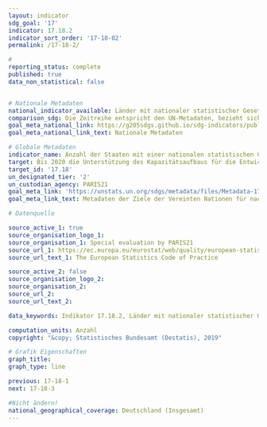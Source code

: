 ```yaml
---
layout: indicator
sdg_goal: '17'
indicator: 17.18.2
indicator_sort_order: '17-18-02'
permalink: /17-18-2/

#
reporting_status: complete
published: true
data_non_statistical: false


# Nationale Metadaten
national_indicator_available: Länder mit nationaler statistischer Gesetzgebung im Einklang mit den Grundsätzen der amtlichen Statistik
comparison_sdg: Die Zeitreihe entspricht den UN-Metadaten, bezieht sich aber nur auf Deutschland und nicht auf alle UN-Mitgliedsländer.
goal_meta_national_link: https://g205sdgs.github.io/sdg-indicators/public/MetaDe/17.18.2.pdf
goal_meta_national_link_text: Nationale Metadaten

# Globale Metadaten
indicator_name: Anzahl der Staaten mit einer nationalen statistischen Gesetzgebung im Einklang mit den Grundprinzipien der amtlichen Statistik
target: Bis 2020 die Unterstützung des Kapazitätsaufbaus für die Entwicklungsländer und namentlich die am wenigsten entwickelten Länder und die kleinen Inselentwicklungsländer erhöhen, mit dem Ziel, über erheblich mehr hochwertige, aktuelle und verlässliche Daten zu verfügen, die nach Einkommen, Geschlecht, Alter, Rasse, Ethnizität, Migrationsstatus, Behinderung, geografischer Lage und sonstigen im nationalen Kontext relevanten Merkmalen aufgeschlüsselt sind
target_id: '17.18'
un_designated_tier: '2'
un_custodian_agency: PARIS21
goal_meta_link: 'https://unstats.un.org/sdgs/metadata/files/Metadata-17-18-02.pdf'
goal_meta_link_text: Metadaten der Ziele der Vereinten Nationen für nachhaltige Entwicklung

# Datenquelle

source_active_1: true
source_organisation_logo_1:
source_organisation_1: Special evaluation by PARIS21
source_url_1: https://ec.europa.eu/eurostat/web/quality/european-statistics-code-of-practice
source_url_text_1: The European Statistics Code of Practice

source_active_2: false
source_organisation_logo_2:
source_organisation_2:
source_url_2:
source_url_text_2:

data_keywords: Indikator 17.18.2, Länder mit nationaler statistischer Gesetzgebung im Einklang mit den Grundsätzen der amtlichen Statistik, PARIS21

computation_units: Anzahl
copyright: "&copy; Statistisches Bundesamt (Destatis), 2019"

# Grafik Eigenschaften
graph_title:
graph_type: line

previous: 17-18-1
next: 17-18-3

#Nicht ändern!
national_geographical_coverage: Deutschland (Insgesamt)
---
```

